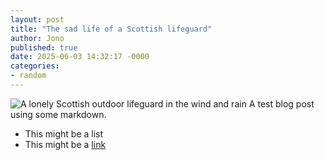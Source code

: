 ```yaml
---
layout: post
title: "The sad life of a Scottish lifeguard"
author: Jono
published: true
date: 2025-06-03 14:32:17 -0000
categories:
- random
---
```

![A lonely Scottish outdoor lifeguard in the wind and rain](https://ellis.scot/uploads/2025/2025-06-03-scottish-lifeguard.jpg)
A test blog post using some markdown.
* This might be a list 
* This might be a [link](https://www.github.com/)
